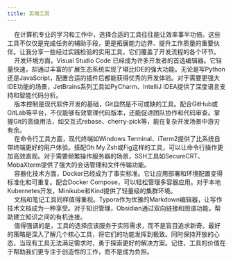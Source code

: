 ```yaml
---
title: 实用工具
---
```

&nbsp;&nbsp;&nbsp;&nbsp;在计算机专业的学习和工作中，选择合适的工具往往能让效率事半功倍。这些工具不仅仅是完成任务的辅助手段，更是拓展能力边界、提升工作质量的重要伙伴。让我分享一些经过实践检验的实用工具，它们覆盖了开发流程的各个环节。  
&nbsp;&nbsp;&nbsp;&nbsp;开发环境方面，Visual Studio Code 已经成为许多开发者的首选编辑器。它轻量快速，却通过丰富的扩展生态系统实现了堪比IDE的强大功能。无论是写Python还是JavaScript，配置合适的插件后都能获得优秀的开发体验。对于需要更强大IDE功能的场景，JetBrains系列工具如PyCharm、IntelliJ IDEA提供了深度语言支持和智能代码分析。  
&nbsp;&nbsp;&nbsp;&nbsp;版本控制是现代软件开发的基础，Git自然是不可或缺的工具。配合GitHub或GitLab等平台，不仅能够有效管理代码版本，还能促进团队协作和代码审查。掌握Git的高级用法，如交互式rebase、cherry-pick等，能在复杂开发场景中游刃有余。  
&nbsp;&nbsp;&nbsp;&nbsp;在命令行工具方面，现代终端如Windows Terminal、iTerm2提供了比系统自带终端更好的用户体验。搭配Oh My Zsh或Fig这样的工具，可以让命令行操作更加高效直观。对于需要频繁操作服务器的场景，SSH工具如SecureCRT、MobaXterm提供了强大的会话管理和文件传输功能。  
&nbsp;&nbsp;&nbsp;&nbsp;容器化技术方面，Docker已经成为了事实标准。它让应用部署和环境配置变得标准化和可重复。配合Docker Compose，可以轻松管理多容器应用。对于本地Kubernetes开发，Minikube和Kind提供了轻量级的集群环境。  
&nbsp;&nbsp;&nbsp;&nbsp;文档和笔记工具同样值得重视。Typora作为优雅的Markdown编辑器，让写作技术文档成为一种享受。对于知识管理，Obsidian通过双向链接和图谱功能，帮助建立知识之间的有机连接。  
&nbsp;&nbsp;&nbsp;&nbsp;值得强调的是，工具的选择应该服务于实际需求，而不是盲目追求新奇。最好的策略是深入了解几个核心工具，将它们的功能发挥到极致。同时保持开放的心态，当现有工具无法满足需求时，勇于探索更好的解决方案。记住，工具的价值在于帮助我们更专注于创造性的工作，而不是成为负担。  